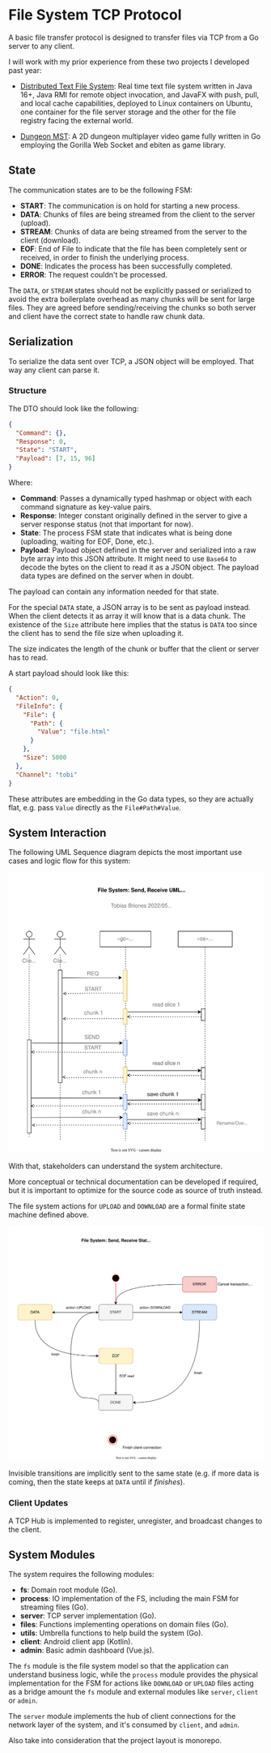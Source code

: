 <!-- Copyright (c) 2022 Tobias Briones. All rights reserved. -->
<!-- SPDX-License-Identifier: BSD-3-Clause -->
<!-- This file is part of https://github.com/tobiasbriones/ep-tcp-file-system -->

# File System TCP Protocol

A basic file transfer protocol is designed to transfer files via TCP from a Go
server to any client.

I will work with my prior experience from these two projects I developed past
year:

- [Distributed Text File System](https://github.com/tobiasbriones/cp-unah-mm545-distributed-text-file-system):
  Real time text file system written in Java 16+, Java RMI for remote object
  invocation, and JavaFX with push, pull, and local cache capabilities, deployed
  to Linux containers on Ubuntu, one container for the file server storage and
  the other for the file registry facing the external world.

- [Dungeon MST](https://github.com/tobiasbriones/dungeon-mst): A 2D dungeon
  multiplayer video game fully written in Go employing the Gorilla Web Socket
  and ebiten as game library.

## State

The communication states are to be the following FSM:

- **START**: The communication is on hold for starting a new process.
- **DATA**: Chunks of files are being streamed from the client to the server 
  (upload).
- **STREAM**: Chunks of data are being streamed from the server to the 
  client (download).
- **EOF**: End of File to indicate that the file has been completely sent or 
  received, in order to finish the underlying process.
- **DONE**: Indicates the process has been successfully completed.
- **ERROR**: The request couldn't be processed.

The `DATA`, or `STREAM` states should not be explicitly passed or serialized to
avoid the extra boilerplate overhead as many chunks will be sent for large 
files. They are agreed before sending/receiving the chunks so both server 
and client have the correct state to handle raw chunk data.

## Serialization

To serialize the data sent over TCP, a JSON object will be employed. That way
any client can parse it.

### Structure

The DTO should look like the following:

```json
{
  "Command": {},
  "Response": 0,
  "State": "START",
  "Payload": [7, 15, 96]
}
```

Where:

- **Command**: Passes a dynamically typed hashmap or object with each 
  command signature as key-value pairs.
- **Response**: Integer constant originally defined in the server to give a 
  server response status (not that important for now).
- **State**: The process FSM state that indicates what is being done 
  (uploading, waiting for EOF, Done, etc.).
- **Payload**: Payload object defined in the server and serialized into a 
  raw byte array into this JSON attribute. It might need to use `Base64` to 
  decode the bytes on the client to read it as a JSON object. The payload data 
  types are defined on the server when in doubt.

The payload can contain any information needed for that state.

For the special `DATA` state, a JSON array is to be sent as payload instead.
When the client detects it as array it will know that is a data chunk. The
existence of the `Size` attribute here implies that the status is `DATA` too 
since the client has to send the file size when uploading it.

The size indicates the length of the chunk or buffer that the client or server
has to read.

A start payload should look like this:

```json
{
  "Action": 0,
  "FileInfo": {
    "File": {
      "Path": {
        "Value": "file.html"
      }
    },
    "Size": 5000
  },
  "Channel": "tobi"
}
```

These attributes are embedding in the Go data types, so they are actually 
flat, e.g. pass `Value` directly as the `File#Path#Value`.

## System Interaction

The following UML Sequence diagram depicts the most important use cases and
logic flow for this system:

![FS Send Receive](fs-send-receive.svg)

With that, stakeholders can understand the system architecture.

More conceptual or technical documentation can be developed if required, but it
is important to optimize for the source code as source of truth instead.

The file system actions for `UPLOAD` and `DOWNLOAD` are a formal finite state
machine defined above.

![FS Send Receive State Diagram](fs-send-receive-state-diagram.svg)

Invisible transitions are implicitly sent to the same state (e.g. if more 
data is coming, then the state keeps at `DATA` until if *finishes*).

### Client Updates

A TCP Hub is implemented to register, unregister, and broadcast changes to the
client.

## System Modules

The system requires the following modules:

- **fs**: Domain root module (Go).
- **process**: IO implementation of the FS, including the main FSM for streaming
  files (Go).
- **server**: TCP server implementation (Go).
- **files**: Functions implementing operations on domain files (Go).
- **utils**: Umbrella functions to help build the system (Go). 
- **client**: Android client app (Kotlin).
- **admin**: Basic admin dashboard (Vue.js).

The `fs` module is the file system model so that the application can understand
business logic, while the `process` module provides the physical implementation
for the FSM for actions like `DOWNLOAD` or `UPLOAD` files acting as a bridge
amount the `fs` module and external modules like `server`,
`client` or `admin`.

The `server` module implements the hub of client connections for the network
layer of the system, and it's consumed by `client`, and `admin`.

Also take into consideration that the project layout is monorepo.
